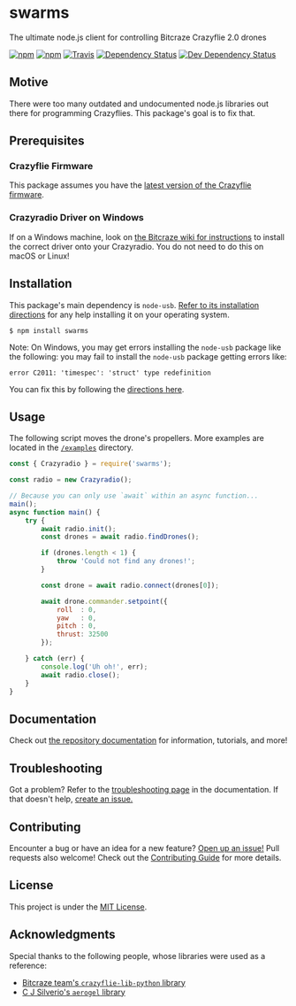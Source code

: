 # swarms

The ultimate node.js client for controlling Bitcraze Crazyflie 2.0 drones

[![npm](https://img.shields.io/npm/v/swarms.svg)](https://www.npmjs.com/package/swarms)
[![npm](https://img.shields.io/npm/dm/swarms.svg)](https://www.npmjs.com/package/swarms)
[![Travis](https://img.shields.io/travis/michaelgira23/swarms.svg)](https://travis-ci.org/michaelgira23/swarms)
[![Dependency Status](https://img.shields.io/david/michaelgira23/swarms.svg)](https://david-dm.org/michaelgira23/swarms)
[![Dev Dependency Status](https://img.shields.io/david/dev/michaelgira23/swarms.svg)](https://david-dm.org/michaelgira23/swarms?type=dev)

## Motive

There were too many outdated and undocumented node.js libraries out there for programming Crazyflies. This package's goal is to fix that.

## Prerequisites

### Crazyflie Firmware

This package assumes you have the [latest version of the Crazyflie firmware](https://www.bitcraze.io/getting-started-with-the-crazyflie-2-0/#latest-fw).

### Crazyradio Driver on Windows

If on a Windows machine, look on [the Bitcraze wiki for instructions](https://wiki.bitcraze.io/doc:crazyradio:index#drivers) to install the correct driver onto your Crazyradio. You do not need to do this on macOS or Linux!

## Installation

This package's main dependency is `node-usb`. [Refer to its installation directions](https://github.com/tessel/node-usb#installation) for any help installing it on your operating system.

```
$ npm install swarms
```

Note: On Windows, you may get errors installing the `node-usb` package like the following: you may fail to install the `node-usb` package getting errors like:

```
error C2011: 'timespec': 'struct' type redefinition
```

You can fix this by following the [directions here](https://github.com/libusb/libusb/issues/144#issuecomment-269832528).

## Usage

The following script moves the drone's propellers. More examples are located in the [`/examples`](https://github.com/michaelgira23/swarms/tree/master/examples) directory.

```javascript
const { Crazyradio } = require('swarms');

const radio = new Crazyradio();

// Because you can only use `await` within an async function...
main();
async function main() {
	try {
		await radio.init();
		const drones = await radio.findDrones();

		if (drones.length < 1) {
			throw 'Could not find any drones!';
		}

		const drone = await radio.connect(drones[0]);

		await drone.commander.setpoint({
			roll  : 0,
			yaw   : 0,
			pitch : 0,
			thrust: 32500
		});

	} catch (err) {
		console.log('Uh oh!', err);
		await radio.close();
	}
}
```

## Documentation

Check out [the repository documentation](https://github.com/michaelgira23/swarms/blob/master/docs/table-of-contents.md) for information, tutorials, and more!

## Troubleshooting

Got a problem? Refer to the [troubleshooting page](https://github.com/michaelgira23/swarms/blob/master/docs/troubleshooting.md) in the documentation. If that doesn't help, [create an issue.](https://github.com/michaelgira23/swarms/issues/new)

## Contributing

Encounter a bug or have an idea for a new feature? [Open up an issue!](https://github.com/michaelgira23/swarms/issues/new) Pull requests also welcome! Check out the [Contributing Guide](https://github.com/michaelgira23/swarms/blob/master/CONTRIBUTING.md) for more details.

## License

This project is under the [MIT License](https://github.com/michaelgira23/swarms/blob/master/LICENSE).

## Acknowledgments

Special thanks to the following people, whose libraries were used as a reference:
- [Bitcraze team's `crazyflie-lib-python` library](https://github.com/bitcraze/crazyflie-lib-python)
- [C J Silverio's `aerogel` library](https://github.com/ceejbot/aerogel)
